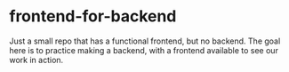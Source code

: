 # frontend-for-backend
Just a small repo that has a functional frontend, but no backend. The goal here is to practice making a backend, with a frontend available to see our work in action.
